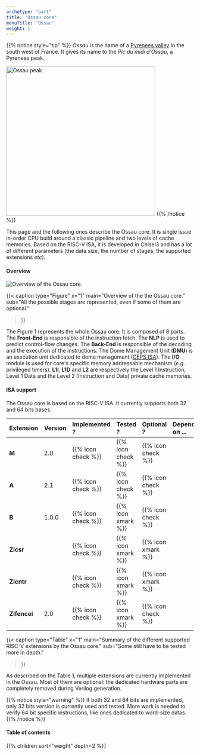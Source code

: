 ```yaml
---
archetype: "part"
title: "Ossau core"
menuTitle: "Ossau"
weight: 1
---
```


{{% notice style="tip" %}}
*Ossau* is the name of a [Pyrenees valley](http://www.travel-ossau-pyrenees.com/) in the south west of France. It gives its name to the *Pic du midi d'Ossau*, a Pyrenees peak.

<img src="/img/ossau.jpg" alt="Ossau peak" style="width: 400px;">
{{% /notice %}}

This page and the following ones describe the Ossau core.
It is single issue in-order CPU build around a classic pipeline and two levels of cache memories.
Based on the RISC-V ISA, it is developed in Chisel3 and has a lot of different parameters (the data size, the number of stages, the supported extensions *etc*).

#### Overview

![Overview of the Ossau core.](/fig/ossau-top.png)

{{< caption 
  type="Figure" 
  x="1"
  main="Overview of the the Ossau core."
  sub="All the possible stages are represented, even if some of them are optional."
>}}

The Figure 1 represents the whole Ossau core.
It is composed of 8 parts.<br/>
The **Front-End** is responsible of the instruction fetch.
The **NLP** is used to predict control-flow changes.
The **Back-End** is responsible of the decoding and the execution of the instructions.
The Dome Management Unit (**DMU**) is an execution unit dedicated to dome management ([CEPS ISA](/doc/isa/ceps)).
The **I/O** module is used for core's specific memory addressable mechanism (*e.g.* privileged timers).
**L1I**, **L1D** and **L2** are respectively the Level 1 Instruction, Level 1 Data and the Level 2 (Instruction and Data) private cache memories.



#### ISA support

The Ossau core is based on the RISC-V ISA.
It currently supports both 32 and 64 bits bases.

| Extension       |  Version  |   Implemented ?    |      Tested ?      |     Optional ?     | Depends on ... |
|:----------------|:----------|:-------------------|:-------------------|:-------------------|:---------------|
| **M**           | 2.0       | {{% icon check %}} | {{% icon check %}} | {{% icon check %}} |                |
| **A**           | 2.1       | {{% icon check %}} | {{% icon check %}} | {{% icon check %}} |                |
| **B**           | 1.0.0     | {{% icon check %}} | {{% icon xmark %}} | {{% icon check %}} |                |
| **Zicsr**       |           | {{% icon check %}} | {{% icon xmark %}} | {{% icon xmark %}} |                |
| **Zicntr**      |           | {{% icon check %}} | {{% icon xmark %}} | {{% icon xmark %}} |                |
| **Zifencei**    | 2.0       | {{% icon check %}} | {{% icon xmark %}} | {{% icon check %}} |                |

{{< caption 
  type="Table" 
  x="1"
  main="Summary of the different supported RISC-V extensions by the Ossau core."
  sub="Some still have to be tested more in depth."
>}}

As described on the Table 1, multiple extensions are currently implemented in the Ossau.
Most of them are optional: the dedicated hardware parts are completely removed during Verilog generation.

{{% notice style="warning" %}}
If both 32 and 64 bits are implemented, only 32 bits version is currently used and tested.
More work is needed to verify 64 bit specific instructions, like ones dedicated to word-size datas.
{{% /notice %}}

#### Table of contents

{{% children sort="weight" depth=2 %}}
